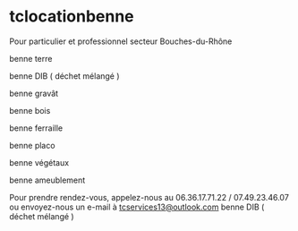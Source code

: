 # tclocationbenne
 Pour particulier et professionnel 
secteur Bouches-du-Rhône

benne terre 

benne DIB ( déchet mélangé )

benne gravât

benne bois 

benne ferraille

benne placo

benne végétaux


benne ameublement 


Pour prendre rendez-vous, appelez-nous au 06.36.17.71.22  / 07.49.23.46.07 ou envoyez-nous un e-mail à tcservices13@outlook.com 
benne DIB ( déchet mélangé )
